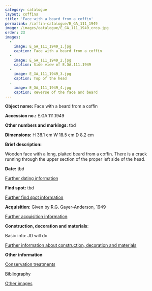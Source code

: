 ```yaml
---
category: catalogue
layout: coffins
title: 'Face with a beard from a coffin'
permalink: /coffin-catalogue/E_GA_111_1949
image: /images/catalogue/E_GA_111_1949_crop.jpg
order: 23
images: 
  -
    image: E_GA_111_1949_1.jpg
    caption: Face with a beard from a coffin
  -
    image: E_GA_111_1949_2.jpg
    caption: Side view of E.GA.111.1949
  -
    image: E_GA_111_1949_3.jpg
    caption: Top of the head
  -
    image: E_GA_111_1949_4.jpg
    caption: Reverse of the face and beard
---
```


**Object name:** 
Face with a beard from a coffin

**Accession no.:** 
E.GA.111.1949

**Other numbers and markings:**
tbd

**Dimensions:** 
H 38.1 cm
W 18.5 cm
D 8.2 cm

**Brief description:** 

Wooden face with a long, plaited beard from a coffin. There is a crack running through the upper section of the proper left side of the head.

**Date:**
tbd

[Further dating information](/catalogue_extras/E_GA_111_1949_dating)

**Find spot:**
tbd

[Further find spot information](/catalogue_extras/E_GA_111_1949_findspot)

**Acquisition:**
Given by R.G. Gayer-Anderson, 1949

[Further acquisition information](/catalogue_extras/E_GA_111_1949_acquisition)

**Construction, decoration and materials:**

Basic info: JD will do

[Further information about construction, decoration and materials](/catalogue_extras/E_GA_111_1949_materials)


**Other information**

[Conservation treatments](/catalogue_extras/E_GA_111_1949_conservation)

[Bibliography](/catalogue_extras/E_GA_111_1949_bibliography)

[Other images](/catalogue_extras/E_GA_111_1949_imagesheet)

